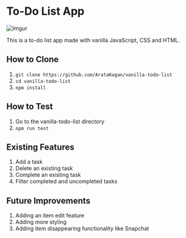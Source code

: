 # To-Do List App 

![Imgur](https://i.imgur.com/BaTRmND.png)

This is a to-do list app made with vanilla JavaScript, CSS and HTML. 

## How to Clone 

1. `git clone https://github.com/ArataKagan/vanilla-todo-list`
2. `cd vanilla-todo-list`
3. `npm install`

## How to Test 

1. Go to the vanilla-todo-list directory 
2. `npm run test`

## Existing Features 

1. Add a task 
2. Delete an existing task 
3. Complete an existing task 
4. Filter completed and uncompleted tasks 

## Future Improvements 

1. Adding an item edit feature 
2. Adding more styling 
3. Adding item disappearing functionality like Snapchat 

